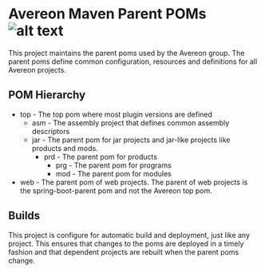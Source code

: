 [build-status]: https://travis-ci.org/avereon/maven.svg?branch=master "Build status"

# Avereon Maven Parent POMs ![alt text][build-status]

This project maintains the parent poms used by the Avereon group. The parent poms
define common configuration, resources and definitions for all Avereon projects.

## POM Hierarchy

- top - The top pom where most plugin versions are defined
  - asm - The assembly project that defines common assembly descriptors
  - jar - The parent pom for jar projects and jar-like projects like products 
  and mods.
    - prd - The parent pom for products
      - prg - The parent pom for programs
      - mod - The parent pom for modules
- web - The parent pom of web projects. The parent of web projects is the 
  spring-boot-parent pom and not the Avereon top pom.

## Builds

This project is configure for automatic build and deployment, just like any 
project. This ensures that changes to the poms are deployed in a timely fashion
and that dependent projects are rebuilt when the parent poms change. 

